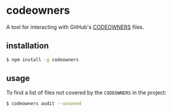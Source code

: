 # codeowners

A tool for interacting with GitHub's
[CODEOWNERS](https://help.github.com/articles/about-codeowners/) files.

## installation

```sh
$ npm install -g codeowners
```

## usage

To find a list of files not covered by the `CODEOWNERS` in the project:

```sh
$ codeowners audit --unowned
```
